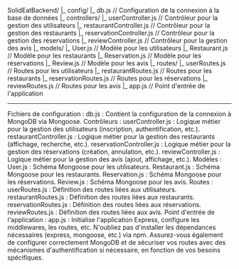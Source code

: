 SolidEatBackend/
|_ config/
|_ db.js // Configuration de la connexion à la base de données
|_ controllers/
|_ userController.js // Contrôleur pour la gestion des utilisateurs
|_ restaurantController.js // Contrôleur pour la gestion des restaurants
|_ reservationController.js // Contrôleur pour la gestion des réservations
|_ reviewController.js // Contrôleur pour la gestion des avis
|_ models/
|_ User.js // Modèle pour les utilisateurs
|_ Restaurant.js // Modèle pour les restaurants
|_ Reservation.js // Modèle pour les réservations
|_ Review.js // Modèle pour les avis
|_ routes/
|_ userRoutes.js // Routes pour les utilisateurs
|_ restaurantRoutes.js // Routes pour les restaurants
|_ reservationRoutes.js // Routes pour les réservations
|_ reviewRoutes.js // Routes pour les avis
|_ app.js // Point d'entrée de l'application

--------------------------------------------------------------


Fichiers de configuration :
db.js : Contient la configuration de la connexion à MongoDB via Mongoose.
Contrôleurs :
userController.js : Logique métier pour la gestion des utilisateurs (inscription, authentification, etc.).
restaurantController.js : Logique métier pour la gestion des restaurants (affichage, recherche, etc.).
reservationController.js : Logique métier pour la gestion des réservations (création, annulation, etc.).
reviewController.js : Logique métier pour la gestion des avis (ajout, affichage, etc.).
Modèles :
User.js : Schéma Mongoose pour les utilisateurs.
Restaurant.js : Schéma Mongoose pour les restaurants.
Reservation.js : Schéma Mongoose pour les réservations.
Review.js : Schéma Mongoose pour les avis.
Routes :
userRoutes.js : Définition des routes liées aux utilisateurs.
restaurantRoutes.js : Définition des routes liées aux restaurants.
reservationRoutes.js : Définition des routes liées aux réservations.
reviewRoutes.js : Définition des routes liées aux avis.
Point d'entrée de l'application :
app.js : Initialise l'application Express, configure les middlewares, les routes, etc.
N'oubliez pas d'installer les dépendances nécessaires (express, mongoose, etc.) via npm. Assurez-vous également de configurer correctement MongoDB et de sécuriser vos routes avec des mécanismes d'authentification si nécessaire, en fonction de vos besoins spécifiques.